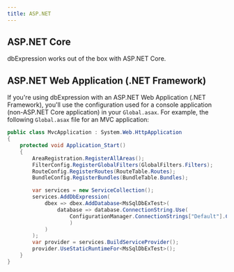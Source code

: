 ```yaml
---
title: ASP.NET
---
```


## ASP.NET Core
dbExpression works out of the box with ASP.NET Core.

## ASP.NET Web Application (.NET Framework)

If you're using dbExpression with an ASP.NET Web Application (.NET Framework), you'll use the configuration used for a console application (non-ASP.NET Core application)
in your `Global.asax`.  For example, the following `Global.asax` file for an MVC application:

```csharp
public class MvcApplication : System.Web.HttpApplication
{
    protected void Application_Start()
    {
        AreaRegistration.RegisterAllAreas();
        FilterConfig.RegisterGlobalFilters(GlobalFilters.Filters);
        RouteConfig.RegisterRoutes(RouteTable.Routes);
        BundleConfig.RegisterBundles(BundleTable.Bundles);

        var services = new ServiceCollection();
        services.AddDbExpression(
            dbex => dbex.AddDatabase<MsSqlDbExTest>(
                database => database.ConnectionString.Use(
                    ConfigurationManager.ConnectionStrings["Default"].ConnectionString
                    )
            )
        );
        var provider = services.BuildServiceProvider();
        provider.UseStaticRuntimeFor<MsSqlDbExTest>();
    }
}

```
